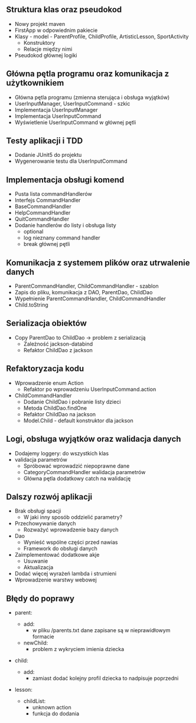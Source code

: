 ## Struktura klas oraz pseudokod
- Nowy projekt maven
- FirstApp w odpowiednim pakiecie
- Klasy - model - ParentProfile, ChildProfile, ArtisticLesson, SportActivity
    - Konstruktory
    - Relacje między nimi
- Pseudokod głównej logiki


## Główna pętla programu oraz komunikacja z użytkownikiem
- Główna pętla programu (zmienna sterująca i obsługa wyjątków)
- UserInputManager, UserInputCommand - szkic
- Implementacja UserInputManager
- Implementacja UserInputCommand
- Wyświetlenie UserInputCommand w głównej pętli


## Testy aplikacji i TDD
- Dodanie JUnit5 do projektu
- Wygenerowanie testu dla UserInputCommand


## Implementacja obsługi komend
- Pusta lista commandHandlerów
- Interfejs CommandHandler
- BaseCommandHandler
- HelpCommandHandler
- QuitCommandHandler
- Dodanie handlerów do listy i obsługa listy
    - optional
    - log nieznany command handler
    - break głównej pętli


## Komunikacja z systemem plików oraz utrwalenie danych
- ParentCommandHandler, ChildCommandHandler - szablon
- Zapis do pliku, komunikacja z DAO, ParentDao, ChildDao
- Wypełnienie ParentCommandHandler, ChildCommandHandler
- Child.toString


## Serializacja obiektów
- Copy ParentDao to ChildDao -> problem z serializacją
    - Zależność jackson-databind
    - Refaktor ChildDao z jackson


## Refaktoryzacja kodu
- Wprowadzenie enum Action
    - Refaktor po wprowadzeniu UserInputCommand.action
- ChildCommandHandler
    - Dodanie ChildDao i pobranie listy dzieci
    - Metoda ChildDao.findOne
    - Refaktor ChildDao na jackson
    - Model.Child - default konstruktor dla jackson


## Logi, obsługa wyjątków oraz walidacja danych
- Dodajemy loggery: do wszystkich klas
- validacja parametrów
    - Spróbować wprowadzić niepoprawne dane
    - CategoryCommandHandler walidacja parametrów
    - Główna pętla dodatkowy catch na walidację


## Dalszy rozwój aplikacji
- Brak obsługi spacji
    - W jaki inny sposób oddzielić parametry?
- Przechowywanie danych
    - Rozważyć wprowadzenie bazy danych
- Dao
    - Wynieść wspólne części przed nawias
    - Framework do obsługi danych
- Zaimplementować dodatkowe akje
    - Usuwanie
    - Aktualizacja
- Dodać więcej wyrażeń lambda i strumieni
- Wprowadzenie warstwy webowej

## Błędy do poprawy
- parent:
  - add:
    - w pliku /parents.txt dane zapisane są w nieprawidłowym formacie 
  - newChild:
    - problem z wykryciem imienia dziecka

- child:
  - add:
    - zamiast dodać kolejny profil dziecka to nadpisuje poprzedni

- lesson:
  - childList:
    - unknown action
    - funkcja do dodania

